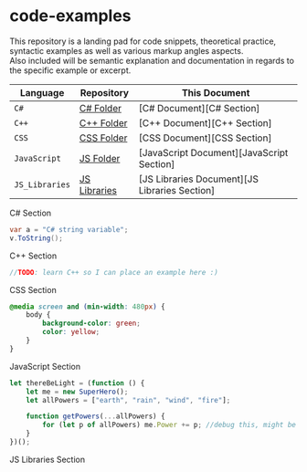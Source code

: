 # code-examples
This repository is a landing pad for code snippets, theoretical practice, 
syntactic examples as well as various markup angles aspects.  
Also included will be semantic explanation and documentation in regards to the specific example or excerpt.

| Language      | Repository                      | This Document                                 |
|---------------|---------------------------------|-----------------------------------------------|
|`C#`           | [C# Folder](https://github.com/Chef-Code/code-examples/tree/master/code-examples)   | [C# Document][C# Section]         |
|`C++`          | [C++ Folder](../code-examples/C++)            | [C++ Document][C++ Section]                   |
|`CSS`          | [CSS Folder](../code-examples/CSS)            | [CSS Document][CSS Section]                   |
|`JavaScript`   | [JS Folder](../code-examples/JavaScript)      | [JavaScript Document][JavaScript Section]     |
|`JS_Libraries` | [JS Libraries](../code-examples/JS_Libraries) | [JS Libraries Document][JS Libraries Section] |

C# Section
```csharp
var a = "C# string variable";
v.ToString();
```

C++ Section
```c
//TODO: learn C++ so I can place an example here :)
```
CSS Section
```css
@media screen and (min-width: 480px) {
    body {
        background-color: green;
        color: yellow;
    }
}
```
JavaScript Section
```javascript
let thereBeLight = (function () {
    let me = new SuperHero();
    let allPowers = ["earth", "rain", "wind", "fire"];

    function getPowers(...allPowers) {
        for (let p of allPowers) me.Power += p; //debug this, might be out of scope
    }
})();
```
JS Libraries Section

